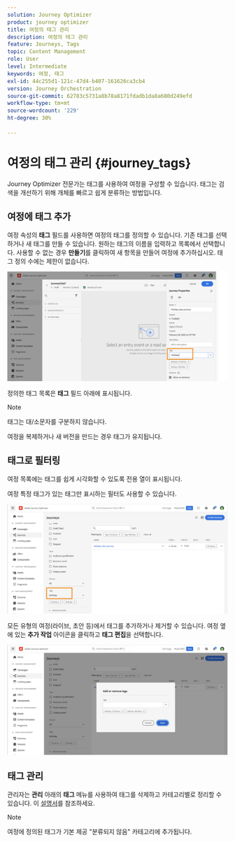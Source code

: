 ```yaml
---
solution: Journey Optimizer
product: journey optimizer
title: 여정의 태그 관리
description: 여정의 태그 관리
feature: Journeys, Tags
topic: Content Management
role: User
level: Intermediate
keywords: 여정, 태그
exl-id: 44c255d1-121c-47d4-b407-161626ca3cb4
version: Journey Orchestration
source-git-commit: 62783c5731a8b78a8171fdadb1da8a680d249efd
workflow-type: tm+mt
source-wordcount: '229'
ht-degree: 30%

---
```


# 여정의 태그 관리 {#journey_tags}

Journey Optimizer 전문가는 태그를 사용하여 여정을 구성할 수 있습니다. 태그는 검색을 개선하기 위해 개체를 빠르고 쉽게 분류하는 방법입니다.

## 여정에 태그 추가

여정 속성의 **태그** 필드를 사용하면 여정의 태그를 정의할 수 있습니다. 기존 태그를 선택하거나 새 태그를 만들 수 있습니다. 원하는 태그의 이름을 입력하고 목록에서 선택합니다. 사용할 수 없는 경우 **만들기**&#x200B;를 클릭하여 새 항목을 만들어 여정에 추가하십시오. 태그 정의 수에는 제한이 없습니다.

![](assets/tags1.png)

정의한 태그 목록은 **태그** 필드 아래에 표시됩니다.

>[!NOTE]
>
> 태그는 대/소문자를 구분하지 않습니다.
> 
> 여정을 복제하거나 새 버전을 만드는 경우 태그가 유지됩니다.

## 태그로 필터링

여정 목록에는 태그를 쉽게 시각화할 수 있도록 전용 열이 표시됩니다.

여정 특정 태그가 있는 태그만 표시하는 필터도 사용할 수 있습니다.

![](assets/tags2.png)

모든 유형의 여정(라이브, 초안 등)에서 태그를 추가하거나 제거할 수 있습니다. 여정 옆에 있는 **추가 작업** 아이콘을 클릭하고 **태그 편집**&#x200B;을 선택합니다.

![](assets/tags3.png)

## 태그 관리

관리자는 **관리** 아래의 **태그** 메뉴를 사용하여 태그를 삭제하고 카테고리별로 정리할 수 있습니다. 이 [설명서](https://experienceleague.adobe.com/docs/experience-platform/administrative-tags/overview.html?lang=ko)를 참조하세요.

>[!NOTE]
>
> 여정에 정의된 태그가 기본 제공 &quot;분류되지 않음&quot; 카테고리에 추가됩니다.
